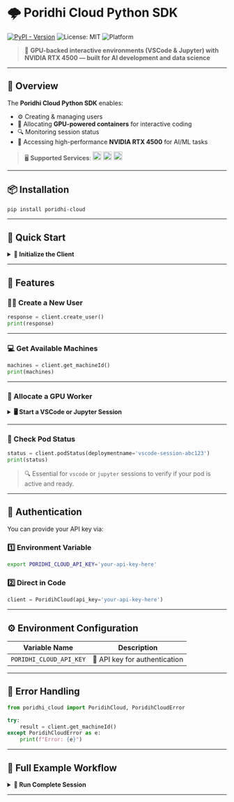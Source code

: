 

# 🌩️ Poridhi Cloud Python SDK

[![PyPI - Version](https://img.shields.io/pypi/v/poridhi-cloud?label=PyPI\&color=blue)](https://pypi.org/project/poridhi-cloud/)
![License: MIT](https://img.shields.io/badge/license-MIT-yellow.svg)
![Platform](https://img.shields.io/badge/platform-linux%20%7C%20macOS%20%7C%20windows-lightgrey)

> 🧠 **GPU-backed interactive environments (VSCode & Jupyter) with NVIDIA RTX 4500 — built for AI development and data science**

---

## 🧭 Overview

The **Poridhi Cloud Python SDK** enables:

* ⚙️ Creating & managing users
* 🧠 Allocating **GPU-powered containers** for interactive coding
* 🔍 Monitoring session status
* 🧮 Accessing high-performance **NVIDIA RTX 4500** for AI/ML tasks

> 🖥️ **Supported Services**: <img src="https://img.shields.io/badge/VSCode-007ACC?logo=visual-studio-code&logoColor=white" height="20"/> <img src="https://img.shields.io/badge/Jupyter-F37626?logo=jupyter&logoColor=white" height="20"/> <img src="https://img.shields.io/badge/NVIDIA-76B900?logo=nvidia&logoColor=white" height="20"/>

---

## 📦 Installation

```bash
pip install poridhi-cloud
```

---

## 🚀 Quick Start

<details>
<summary><strong>🔐 Initialize the Client</strong></summary>

```python
from poridhi_cloud import PoridihCloud

# Option 1: Use environment variable
client = PoridihCloud()

# Option 2: Provide API key directly
client = PoridihCloud(api_key='your-api-key-here')
```

</details>

---

## 🔧 Features

### 🧑‍💻 Create a New User

```python
response = client.create_user()
print(response)
```

---

### 💻 Get Available Machines

```python
machines = client.get_machineId()
print(machines)
```

---

### 🧠 Allocate a GPU Worker

<details>
<summary><strong>🖥️ Start a VSCode or Jupyter Session</strong></summary>

`For VSCode port=8080`
`For Jupyter port = 8888`

```python
worker = client.codeserver(
    cpu=2,
    memory=4096,
    gpu='nvidia-rtx-4500',   # Optional (GPU model)
    port=8080,
    serviceType='vscode',    # or 'jupyter'
    duration=3600            # Optional: in seconds
)
print(worker)
```

> 💡 Both VSCode and Jupyter sessions run on **NVIDIA RTX 4500** <img src="https://img.shields.io/badge/VSCode-007ACC?logo=visual-studio-code&logoColor=white" height="20"/> <img src="https://img.shields.io/badge/Jupyter-F37626?logo=jupyter&logoColor=white" height="20"/> <img src="https://img.shields.io/badge/NVIDIA-76B900?logo=nvidia&logoColor=white" height="20"/>

</details>

---

### 📶 Check Pod Status

```python
status = client.podStatus(deploymentname='vscode-session-abc123')
print(status)
```

> 🔍 Essential for `vscode` or `jupyter` sessions to verify if your pod is active and ready.

---

## 🔐 Authentication

You can provide your API key via:

### 1️⃣ Environment Variable

```bash
export PORIDHI_CLOUD_API_KEY='your-api-key-here'
```

### 2️⃣ Direct in Code

```python
client = PoridihCloud(api_key='your-api-key-here')
```

---

## ⚙️ Environment Configuration

| Variable Name           | Description                   |
| ----------------------- | ----------------------------- |
| `PORIDHI_CLOUD_API_KEY` | 🔐 API key for authentication |

---

## 🚨 Error Handling

```python
from poridhi_cloud import PoridihCloud, PoridihCloudError

try:
    result = client.get_machineId()
except PoridihCloudError as e:
    print(f"Error: {e}")
```

---

## 🧪 Full Example Workflow

<details>
<summary><strong>🎯 Run Complete Session</strong></summary>

```python
from poridhi_cloud import PoridihCloud

# Step 1: Initialize
client = PoridihCloud(api_key='your-api-key')

# Step 2: Create user
user = client.create_user()
print("User Created:", user)

# Step 3: List available machines
machines = client.get_machineId()
print("Machines:", machines)

# Step 4: Launch VSCode or Jupyter
worker = client.codeserver(
    cpu=2,
    memory=4096,
    gpu='nvidia-rtx-4500',
    port=8080,
    serviceType='vscode',
    duration=3600
)
print("Worker Allocated:", worker)

# Step 5: Check session status
status = client.podStatus(deploymentname=worker.get('deploymentName'))
print("Pod Status:", status)
```

</details>

---




